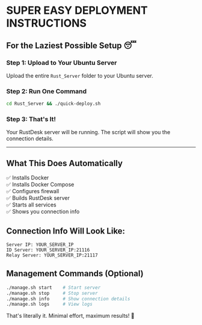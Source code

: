 # SUPER EASY DEPLOYMENT INSTRUCTIONS

## For the Laziest Possible Setup 😴

### Step 1: Upload to Your Ubuntu Server
Upload the entire `Rust_Server` folder to your Ubuntu server.

### Step 2: Run One Command
```bash
cd Rust_Server && ./quick-deploy.sh
```

### Step 3: That's It!
Your RustDesk server will be running. The script will show you the connection details.

---

## What This Does Automatically

✅ Installs Docker  
✅ Installs Docker Compose  
✅ Configures firewall  
✅ Builds RustDesk server  
✅ Starts all services  
✅ Shows you connection info  

## Connection Info Will Look Like:
```
Server IP: YOUR_SERVER_IP
ID Server: YOUR_SERVER_IP:21116
Relay Server: YOUR_SERVER_IP:21117
```

## Management Commands (Optional)
```bash
./manage.sh start    # Start server
./manage.sh stop     # Stop server
./manage.sh info     # Show connection details
./manage.sh logs     # View logs
```

That's literally it. Minimal effort, maximum results! 🎉
